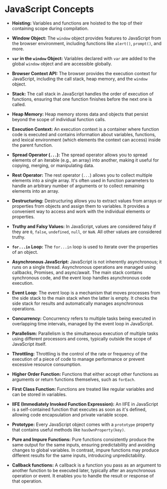 # JavaScript Concepts

- **Hoisting:** Variables and functions are hoisted to the top of their containing scope during compilation.

- **Window Object:** The `window` object provides features to JavaScript from the browser environment, including functions like `alert()`, `prompt()`, and more.

- **`var` in the `window` Object:** Variables declared with `var` are added to the global `window` object and are accessible globally.

- **Browser Context API:** The browser provides the execution context for JavaScript, including the call stack, heap memory, and the `window` object.

- **Stack:** The call stack in JavaScript handles the order of execution of functions, ensuring that one function finishes before the next one is called.

- **Heap Memory:** Heap memory stores data and objects that persist beyond the scope of individual function calls.

- **Execution Context:** An execution context is a container where function code is executed and contains information about variables, functions, and lexical environment (which elements the context can access) inside the parent function.

- **Spread Operator (`...`):** The spread operator allows you to spread elements of an iterable (e.g., an array) into another, making it useful for copying, merging, or manipulating data.

- **Rest Operator:** The rest operator (`...`) allows you to collect multiple elements into a single array. It's often used in function parameters to handle an arbitrary number of arguments or to collect remaining elements into an array.

- **Destructuring:** Destructuring allows you to extract values from arrays or properties from objects and assign them to variables. It provides a convenient way to access and work with the individual elements or properties.

- **Truthy and Falsy Values:** In JavaScript, values are considered falsy if they are `0`, `false`, `undefined`, `null`, or `NaN`. All other values are considered truthy.

- **`for...in` Loop:** The `for...in` loop is used to iterate over the properties of an object.

- **Asynchronous JavaScript:** JavaScript is not inherently asynchronous; it runs on a single thread. Asynchronous operations are managed using callbacks, Promises, and async/await. The main stack contains synchronous code, and the event loop handles asynchronous code execution.

- **Event Loop:** The event loop is a mechanism that moves processes from the side stack to the main stack when the latter is empty. It checks the side stack for results and automatically manages asynchronous operations.

- **Concurrency:** Concurrency refers to multiple tasks being executed in overlapping time intervals, managed by the event loop in JavaScript.

- **Parallelism:** Parallelism is the simultaneous execution of multiple tasks using different processors and cores, typically outside the scope of JavaScript itself.

- **Throttling:** Throttling is the control of the rate or frequency of the execution of a piece of code to manage performance or prevent excessive resource consumption.

- **Higher Order Function:** Functions that either accept other functions as arguments or return functions themselves, such as `forEach`.

- **First Class Function:** Functions are treated like regular variables and can be stored in variables.

- **IIFE (Immediately Invoked Function Expression):** An IIFE in JavaScript is a self-contained function that executes as soon as it's defined, allowing code encapsulation and private variable scope.

- **Prototype:** Every JavaScript object comes with a `prototype` property that contains useful methods like `hasOwnProperty(key)`.

- **Pure and Impure Functions:** Pure functions consistently produce the same output for the same inputs, ensuring predictability and avoiding changes to global variables. In contrast, impure functions may produce different results for the same inputs, introducing unpredictability.

- **Callback functions:** A callback is a function you pass as an argument to another function to be executed later, typically after an asynchronous operation or event. It enables you to handle the result or response of that operation.
